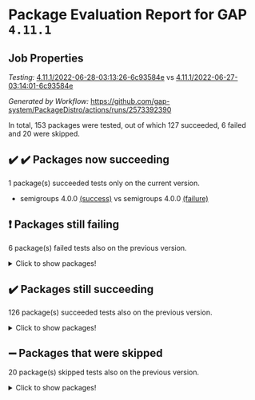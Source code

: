 # Package Evaluation Report for GAP `4.11.1`

## Job Properties

*Testing:* [4.11.1/2022-06-28-03:13:26-6c93584e](https://github.com/gap-system/PackageDistro/blob/data/reports/4.11.1/2022-06-28-03:13:26-6c93584e) vs [4.11.1/2022-06-27-03:14:01-6c93584e](https://github.com/gap-system/PackageDistro/blob/data/reports/4.11.1/2022-06-27-03:14:01-6c93584e)

*Generated by Workflow:* https://github.com/gap-system/PackageDistro/actions/runs/2573392390

In total, 153 packages were tested, out of which 127 succeeded, 6 failed and 20 were skipped.

## :heavy_check_mark: :heavy_check_mark: Packages now succeeding

1 package(s) succeeded tests only on the current version.
- semigroups 4.0.0 [(success)](https://github.com/gap-system/PackageDistro/runs/7085036593?check_suite_focus=true) vs semigroups 4.0.0 [(failure)](https://github.com/gap-system/PackageDistro/runs/7065470817?check_suite_focus=true)

## :exclamation: Packages still failing

6 package(s) failed tests also on the previous version.
<details><summary>Click to show packages!</summary>

- fining 1.4.1 [(failure)](https://github.com/gap-system/PackageDistro/runs/7085032750?check_suite_focus=true)
- francy 1.2.4 [(failure)](https://github.com/gap-system/PackageDistro/runs/7085033068?check_suite_focus=true)
- hap 1.41 [(failure)](https://github.com/gap-system/PackageDistro/runs/7085033841?check_suite_focus=true)
- normalizinterface 1.3.2 [(failure)](https://github.com/gap-system/PackageDistro/runs/7085035142?check_suite_focus=true)
- packagemanager 1.2 [(failure)](https://github.com/gap-system/PackageDistro/runs/7085035445?check_suite_focus=true)
- recog 1.3.2 [(failure)](https://github.com/gap-system/PackageDistro/runs/7085036305?check_suite_focus=true)
</details>

## :heavy_check_mark: Packages still succeeding

126 package(s) succeeded tests also on the previous version.
<details><summary>Click to show packages!</summary>

- ace 5.4 [(success)](https://github.com/gap-system/PackageDistro/runs/7085030705?check_suite_focus=true)
- aclib 1.3.2 [(success)](https://github.com/gap-system/PackageDistro/runs/7085030758?check_suite_focus=true)
- agt 0.2 [(success)](https://github.com/gap-system/PackageDistro/runs/7085030791?check_suite_focus=true)
- alnuth 3.2.1 [(success)](https://github.com/gap-system/PackageDistro/runs/7085030833?check_suite_focus=true)
- anupq 3.2.6 [(success)](https://github.com/gap-system/PackageDistro/runs/7085030865?check_suite_focus=true)
- atlasrep 2.1.2 [(success)](https://github.com/gap-system/PackageDistro/runs/7085030923?check_suite_focus=true)
- autodoc 2022.03.10 [(success)](https://github.com/gap-system/PackageDistro/runs/7085031016?check_suite_focus=true)
- automata 1.15 [(success)](https://github.com/gap-system/PackageDistro/runs/7085031062?check_suite_focus=true)
- automgrp 1.3.2 [(success)](https://github.com/gap-system/PackageDistro/runs/7085031106?check_suite_focus=true)
- autpgrp 1.10.2 [(success)](https://github.com/gap-system/PackageDistro/runs/7085031136?check_suite_focus=true)
- cap 2022.06-04 [(success)](https://github.com/gap-system/PackageDistro/runs/7085031188?check_suite_focus=true)
- caratinterface 2.3.3 [(success)](https://github.com/gap-system/PackageDistro/runs/7085031237?check_suite_focus=true)
- cddinterface 2020.06.24 [(success)](https://github.com/gap-system/PackageDistro/runs/7085031273?check_suite_focus=true)
- circle 1.6.5 [(success)](https://github.com/gap-system/PackageDistro/runs/7085031309?check_suite_focus=true)
- classicpres 1.22 [(success)](https://github.com/gap-system/PackageDistro/runs/7085031353?check_suite_focus=true)
- cohomolo 1.6.10 [(success)](https://github.com/gap-system/PackageDistro/runs/7085031415?check_suite_focus=true)
- congruence 1.2.4 [(success)](https://github.com/gap-system/PackageDistro/runs/7085031473?check_suite_focus=true)
- corelg 1.56 [(success)](https://github.com/gap-system/PackageDistro/runs/7085031526?check_suite_focus=true)
- crime 1.6 [(success)](https://github.com/gap-system/PackageDistro/runs/7085031587?check_suite_focus=true)
- crisp 1.4.5 [(success)](https://github.com/gap-system/PackageDistro/runs/7085031670?check_suite_focus=true)
- crypting 0.10 [(success)](https://github.com/gap-system/PackageDistro/runs/7085031749?check_suite_focus=true)
- cryst 4.1.24 [(success)](https://github.com/gap-system/PackageDistro/runs/7085031816?check_suite_focus=true)
- crystcat 1.1.9 [(success)](https://github.com/gap-system/PackageDistro/runs/7085031865?check_suite_focus=true)
- ctbllib 1.3.4 [(success)](https://github.com/gap-system/PackageDistro/runs/7085031916?check_suite_focus=true)
- cubefree 1.19 [(success)](https://github.com/gap-system/PackageDistro/runs/7085031976?check_suite_focus=true)
- curlinterface 2.2.2 [(success)](https://github.com/gap-system/PackageDistro/runs/7085032023?check_suite_focus=true)
- cvec 2.7.5 [(success)](https://github.com/gap-system/PackageDistro/runs/7085032072?check_suite_focus=true)
- datastructures 0.2.7 [(success)](https://github.com/gap-system/PackageDistro/runs/7085032119?check_suite_focus=true)
- deepthought 1.0.5 [(success)](https://github.com/gap-system/PackageDistro/runs/7085032166?check_suite_focus=true)
- design 1.7 [(success)](https://github.com/gap-system/PackageDistro/runs/7085032219?check_suite_focus=true)
- difsets 2.3.1 [(success)](https://github.com/gap-system/PackageDistro/runs/7085032307?check_suite_focus=true)
- digraphs 1.5.3 [(success)](https://github.com/gap-system/PackageDistro/runs/7085032363?check_suite_focus=true)
- edim 1.3.5 [(success)](https://github.com/gap-system/PackageDistro/runs/7085032415?check_suite_focus=true)
- example 4.3.1 [(success)](https://github.com/gap-system/PackageDistro/runs/7085032468?check_suite_focus=true)
- factint 1.6.3 [(success)](https://github.com/gap-system/PackageDistro/runs/7085032560?check_suite_focus=true)
- ferret 1.0.7 [(success)](https://github.com/gap-system/PackageDistro/runs/7085032624?check_suite_focus=true)
- fga 1.4.0 [(success)](https://github.com/gap-system/PackageDistro/runs/7085032683?check_suite_focus=true)
- float 1.0.3 [(success)](https://github.com/gap-system/PackageDistro/runs/7085032809?check_suite_focus=true)
- format 1.4.3 [(success)](https://github.com/gap-system/PackageDistro/runs/7085032859?check_suite_focus=true)
- forms 1.2.7 [(success)](https://github.com/gap-system/PackageDistro/runs/7085032924?check_suite_focus=true)
- fplsa 1.2.5 [(success)](https://github.com/gap-system/PackageDistro/runs/7085032977?check_suite_focus=true)
- fr 2.4.8 [(success)](https://github.com/gap-system/PackageDistro/runs/7085033027?check_suite_focus=true)
- fwtree 1.3 [(success)](https://github.com/gap-system/PackageDistro/runs/7085033119?check_suite_focus=true)
- gbnp 1.0.5 [(success)](https://github.com/gap-system/PackageDistro/runs/7085033191?check_suite_focus=true)
- generalizedmorphismsforcap 2022.05-01 [(success)](https://github.com/gap-system/PackageDistro/runs/7085033261?check_suite_focus=true)
- genss 1.6.6 [(success)](https://github.com/gap-system/PackageDistro/runs/7085033340?check_suite_focus=true)
- gradedringforhomalg 2022.03-01 [(success)](https://github.com/gap-system/PackageDistro/runs/7085033431?check_suite_focus=true)
- grape 4.8.5 [(success)](https://github.com/gap-system/PackageDistro/runs/7085033529?check_suite_focus=true)
- groupoids 1.69 [(success)](https://github.com/gap-system/PackageDistro/runs/7085033605?check_suite_focus=true)
- grpconst 2.6.2 [(success)](https://github.com/gap-system/PackageDistro/runs/7085033662?check_suite_focus=true)
- guarana 0.96.3 [(success)](https://github.com/gap-system/PackageDistro/runs/7085033718?check_suite_focus=true)
- guava 3.16 [(success)](https://github.com/gap-system/PackageDistro/runs/7085033788?check_suite_focus=true)
- hapcryst 0.1.14 [(success)](https://github.com/gap-system/PackageDistro/runs/7085033911?check_suite_focus=true)
- hecke 1.5.3 [(success)](https://github.com/gap-system/PackageDistro/runs/7085033957?check_suite_focus=true)
- help 3.5 [(success)](https://github.com/gap-system/PackageDistro/runs/7085034011?check_suite_focus=true)
- idrel 2.44 [(success)](https://github.com/gap-system/PackageDistro/runs/7085034056?check_suite_focus=true)
- images 1.3.1 [(success)](https://github.com/gap-system/PackageDistro/runs/7085034086?check_suite_focus=true)
- intpic 0.3.0 [(success)](https://github.com/gap-system/PackageDistro/runs/7085034132?check_suite_focus=true)
- io 4.7.2 [(success)](https://github.com/gap-system/PackageDistro/runs/7085034188?check_suite_focus=true)
- irredsol 1.4.3 [(success)](https://github.com/gap-system/PackageDistro/runs/7085034225?check_suite_focus=true)
- json 2.1.0 [(success)](https://github.com/gap-system/PackageDistro/runs/7085034274?check_suite_focus=true)
- jupyterkernel 1.4.1 [(success)](https://github.com/gap-system/PackageDistro/runs/7085034301?check_suite_focus=true)
- jupyterviz 1.5.1 [(success)](https://github.com/gap-system/PackageDistro/runs/7085034338?check_suite_focus=true)
- kan 1.34 [(success)](https://github.com/gap-system/PackageDistro/runs/7085034372?check_suite_focus=true)
- kbmag 1.5.9 [(success)](https://github.com/gap-system/PackageDistro/runs/7085034402?check_suite_focus=true)
- laguna 3.9.5 [(success)](https://github.com/gap-system/PackageDistro/runs/7085034448?check_suite_focus=true)
- liealgdb 2.2.1 [(success)](https://github.com/gap-system/PackageDistro/runs/7085034489?check_suite_focus=true)
- liepring 2.6 [(success)](https://github.com/gap-system/PackageDistro/runs/7085034527?check_suite_focus=true)
- liering 2.4.2 [(success)](https://github.com/gap-system/PackageDistro/runs/7085034574?check_suite_focus=true)
- linearalgebraforcap 2022.06-02 [(success)](https://github.com/gap-system/PackageDistro/runs/7085034625?check_suite_focus=true)
- loops 3.4.1 [(success)](https://github.com/gap-system/PackageDistro/runs/7085034658?check_suite_focus=true)
- lpres 1.0.3 [(success)](https://github.com/gap-system/PackageDistro/runs/7085034689?check_suite_focus=true)
- majoranaalgebras 1.4 [(success)](https://github.com/gap-system/PackageDistro/runs/7085034725?check_suite_focus=true)
- mapclass 1.4.5 [(success)](https://github.com/gap-system/PackageDistro/runs/7085034757?check_suite_focus=true)
- matgrp 0.64 [(success)](https://github.com/gap-system/PackageDistro/runs/7085034812?check_suite_focus=true)
- modisom 2.5.2 [(success)](https://github.com/gap-system/PackageDistro/runs/7085034866?check_suite_focus=true)
- modulepresentationsforcap 2022.05-03 [(success)](https://github.com/gap-system/PackageDistro/runs/7085034903?check_suite_focus=true)
- monoidalcategories 2022.06-06 [(success)](https://github.com/gap-system/PackageDistro/runs/7085034957?check_suite_focus=true)
- nconvex 2020.11-04 [(success)](https://github.com/gap-system/PackageDistro/runs/7085035010?check_suite_focus=true)
- nilmat 1.4.1 [(success)](https://github.com/gap-system/PackageDistro/runs/7085035052?check_suite_focus=true)
- nock 1.5 [(success)](https://github.com/gap-system/PackageDistro/runs/7085035095?check_suite_focus=true)
- nq 2.5.8 [(success)](https://github.com/gap-system/PackageDistro/runs/7085035179?check_suite_focus=true)
- numericalsgps 1.3.0 [(success)](https://github.com/gap-system/PackageDistro/runs/7085035234?check_suite_focus=true)
- openmath 11.5.1 [(success)](https://github.com/gap-system/PackageDistro/runs/7085035280?check_suite_focus=true)
- orb 4.8.4 [(success)](https://github.com/gap-system/PackageDistro/runs/7085035350?check_suite_focus=true)
- patternclass 2.4.2 [(success)](https://github.com/gap-system/PackageDistro/runs/7085035526?check_suite_focus=true)
- permut 2.0.4 [(success)](https://github.com/gap-system/PackageDistro/runs/7085035608?check_suite_focus=true)
- polenta 1.3.10 [(success)](https://github.com/gap-system/PackageDistro/runs/7085035705?check_suite_focus=true)
- polymaking 0.8.6 [(success)](https://github.com/gap-system/PackageDistro/runs/7085035784?check_suite_focus=true)
- primgrp 3.4.2 [(success)](https://github.com/gap-system/PackageDistro/runs/7085035839?check_suite_focus=true)
- profiling 2.5.0 [(success)](https://github.com/gap-system/PackageDistro/runs/7085035918?check_suite_focus=true)
- qpa 1.33 [(success)](https://github.com/gap-system/PackageDistro/runs/7085035988?check_suite_focus=true)
- quagroup 1.8.3 [(success)](https://github.com/gap-system/PackageDistro/runs/7085036043?check_suite_focus=true)
- radiroot 2.9 [(success)](https://github.com/gap-system/PackageDistro/runs/7085036107?check_suite_focus=true)
- rcwa 4.6.4 [(success)](https://github.com/gap-system/PackageDistro/runs/7085036173?check_suite_focus=true)
- rds 1.8 [(success)](https://github.com/gap-system/PackageDistro/runs/7085036239?check_suite_focus=true)
- repndecomp 1.2.1 [(success)](https://github.com/gap-system/PackageDistro/runs/7085036352?check_suite_focus=true)
- repsn 3.1.0 [(success)](https://github.com/gap-system/PackageDistro/runs/7085036406?check_suite_focus=true)
- resclasses 4.7.2 [(success)](https://github.com/gap-system/PackageDistro/runs/7085036467?check_suite_focus=true)
- scscp 2.3.1 [(success)](https://github.com/gap-system/PackageDistro/runs/7085036529?check_suite_focus=true)
- sglppow 2.2 [(success)](https://github.com/gap-system/PackageDistro/runs/7085036679?check_suite_focus=true)
- sgpviz 0.999.5 [(success)](https://github.com/gap-system/PackageDistro/runs/7085036740?check_suite_focus=true)
- simpcomp 2.1.14 [(success)](https://github.com/gap-system/PackageDistro/runs/7085036815?check_suite_focus=true)
- singular 2020.12.18 [(success)](https://github.com/gap-system/PackageDistro/runs/7085036919?check_suite_focus=true)
- sla 1.5.3 [(success)](https://github.com/gap-system/PackageDistro/runs/7085036973?check_suite_focus=true)
- smallgrp 1.5 [(success)](https://github.com/gap-system/PackageDistro/runs/7085037030?check_suite_focus=true)
- smallsemi 0.6.13 [(success)](https://github.com/gap-system/PackageDistro/runs/7085037098?check_suite_focus=true)
- sonata 2.9.4 [(success)](https://github.com/gap-system/PackageDistro/runs/7085037175?check_suite_focus=true)
- sophus 1.25 [(success)](https://github.com/gap-system/PackageDistro/runs/7085037236?check_suite_focus=true)
- spinsym 1.5.2 [(success)](https://github.com/gap-system/PackageDistro/runs/7085037302?check_suite_focus=true)
- symbcompcc 1.3.2 [(success)](https://github.com/gap-system/PackageDistro/runs/7085037369?check_suite_focus=true)
- thelma 1.3 [(success)](https://github.com/gap-system/PackageDistro/runs/7085037440?check_suite_focus=true)
- tomlib 1.2.9 [(success)](https://github.com/gap-system/PackageDistro/runs/7085037495?check_suite_focus=true)
- toric 1.9.5 [(success)](https://github.com/gap-system/PackageDistro/runs/7085037555?check_suite_focus=true)
- transgrp 3.6.2 [(success)](https://github.com/gap-system/PackageDistro/runs/7085037606?check_suite_focus=true)
- ugaly 4.0.2 [(success)](https://github.com/gap-system/PackageDistro/runs/7085037669?check_suite_focus=true)
- unipot 1.5 [(success)](https://github.com/gap-system/PackageDistro/runs/7085037736?check_suite_focus=true)
- unitlib 4.1.0 [(success)](https://github.com/gap-system/PackageDistro/runs/7085037822?check_suite_focus=true)
- utils 0.72 [(success)](https://github.com/gap-system/PackageDistro/runs/7085037907?check_suite_focus=true)
- uuid 0.7 [(success)](https://github.com/gap-system/PackageDistro/runs/7085037967?check_suite_focus=true)
- walrus 0.9991 [(success)](https://github.com/gap-system/PackageDistro/runs/7085038041?check_suite_focus=true)
- wedderga 4.10.2 [(success)](https://github.com/gap-system/PackageDistro/runs/7085038103?check_suite_focus=true)
- xmod 2.88 [(success)](https://github.com/gap-system/PackageDistro/runs/7085038145?check_suite_focus=true)
- xmodalg 1.22 [(success)](https://github.com/gap-system/PackageDistro/runs/7085038187?check_suite_focus=true)
- yangbaxter 0.10.0 [(success)](https://github.com/gap-system/PackageDistro/runs/7085038221?check_suite_focus=true)
- zeromqinterface 0.13 [(success)](https://github.com/gap-system/PackageDistro/runs/7085038261?check_suite_focus=true)
</details>

## :heavy_minus_sign: Packages that were skipped

20 package(s) skipped tests also on the previous version.
<details><summary>Click to show packages!</summary>

- 4ti2interface 2022.03-01 [(skipped)](https://github.com/gap-system/PackageDistro/runs/7084963001?check_suite_focus=true)
- browse 1.8.14 [(skipped)](https://github.com/gap-system/PackageDistro/runs/7084963001?check_suite_focus=true)
- examplesforhomalg 2022.03-01 [(skipped)](https://github.com/gap-system/PackageDistro/runs/7084963001?check_suite_focus=true)
- gapdoc 1.6.5 [(skipped)](https://github.com/gap-system/PackageDistro/runs/7084963001?check_suite_focus=true)
- gauss 2022.03-01 [(skipped)](https://github.com/gap-system/PackageDistro/runs/7084963001?check_suite_focus=true)
- gaussforhomalg 2022.03-01 [(skipped)](https://github.com/gap-system/PackageDistro/runs/7084963001?check_suite_focus=true)
- gradedmodules 2022.03-01 [(skipped)](https://github.com/gap-system/PackageDistro/runs/7084963001?check_suite_focus=true)
- homalg 2022.03-01 [(skipped)](https://github.com/gap-system/PackageDistro/runs/7084963001?check_suite_focus=true)
- homalgtocas 2022.03-01 [(skipped)](https://github.com/gap-system/PackageDistro/runs/7084963001?check_suite_focus=true)
- io_forhomalg 2022.03-01 [(skipped)](https://github.com/gap-system/PackageDistro/runs/7084963001?check_suite_focus=true)
- itc 1.5.1 [(skipped)](https://github.com/gap-system/PackageDistro/runs/7084963001?check_suite_focus=true)
- localizeringforhomalg 2022.03-01 [(skipped)](https://github.com/gap-system/PackageDistro/runs/7084963001?check_suite_focus=true)
- matricesforhomalg 2022.04-01 [(skipped)](https://github.com/gap-system/PackageDistro/runs/7084963001?check_suite_focus=true)
- modules 2022.03-01 [(skipped)](https://github.com/gap-system/PackageDistro/runs/7084963001?check_suite_focus=true)
- polycyclic 2.16 [(skipped)](https://github.com/gap-system/PackageDistro/runs/7084963001?check_suite_focus=true)
- ringsforhomalg 2022.04-01 [(skipped)](https://github.com/gap-system/PackageDistro/runs/7084963001?check_suite_focus=true)
- sco 2022.03-01 [(skipped)](https://github.com/gap-system/PackageDistro/runs/7084963001?check_suite_focus=true)
- toolsforhomalg 2022.05-01 [(skipped)](https://github.com/gap-system/PackageDistro/runs/7084963001?check_suite_focus=true)
- toricvarieties 2022.03.23 [(skipped)](https://github.com/gap-system/PackageDistro/runs/7084963001?check_suite_focus=true)
- xgap 4.31 [(skipped)](https://github.com/gap-system/PackageDistro/runs/7084963001?check_suite_focus=true)
</details>

